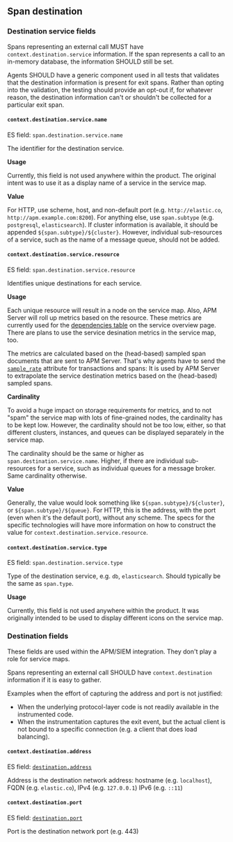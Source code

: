 ## Span destination

### Destination service fields

Spans representing an external call MUST have `context.destination.service` information.
If the span represents a call to an in-memory database, the information SHOULD still be set.

Agents SHOULD have a generic component used in all tests that validates that the destination information is present for exit spans.
Rather than opting into the validation, the testing should provide an opt-out if,
for whatever reason, the destination information can't or shouldn't be collected for a particular exit span.

#### `context.destination.service.name`

ES field: `span.destination.service.name`

The identifier for the destination service.

**Usage**

Currently, this field is not used anywhere within the product.
The original intent was to use it as a display name of a service in the service map.

**Value**

For HTTP, use scheme, host, and non-default port (e.g. `http://elastic.co`, `http://apm.example.com:8200`).
For anything else, use `span.subtype` (e.g. `postgresql`, `elasticsearch`).
If cluster information is available, it should be appended `${span.subtype}/${cluster}`.
However, individual sub-resources of a service, such as the name of a message queue, should not be added.

#### `context.destination.service.resource`

ES field: `span.destination.service.resource`

Identifies unique destinations for each service.

**Usage**

Each unique resource will result in a node on the service map.
Also, APM Server will roll up metrics based on the resource.
These metrics are currently used for the [dependencies table](https://www.elastic.co/guide/en/kibana/current/service-overview.html#service-span-duration)
on the service overview page.
There are plans to use the service desination metrics in the service map, too.

The metrics are calculated based on the (head-based) sampled span documents that are sent to APM Server.
That's why agents have to send the [`sample_rate`](tracing-sampling.md#effect-on-metrics)
attribute for transactions and spans:
It is used by APM Server to extrapolate the service destination metrics based on the (head-based) sampled spans.

**Cardinality**

To avoid a huge impact on storage requirements for metrics,
and to not "spam" the service map with lots of fine-grained nodes,
the cardinality has to be kept low.
However, the cardinality should not be too low, either,
so that different clusters, instances, and queues can be displayed separately in the service map.

The cardinality should be the same or higher as `span.destination.service.name`.
Higher, if there are individual sub-resources for a service, such as individual queues for a message broker.
Same cardinality otherwise.

**Value**

Generally, the value would look something like `${span.subtype}/${cluster}`, or `${span.subtype}/${queue}`.
For HTTP, this is the address, with the port (even when it's the default port), without any scheme.
The specs for the specific technologies will have more information on how to construct the value for `context.destination.service.resource`.

#### `context.destination.service.type`

ES field: `span.destination.service.type`

Type of the destination service, e.g. `db`, `elasticsearch`.
Should typically be the same as `span.type`.

**Usage**

Currently, this field is not used anywhere within the product.
It was originally intended to be used to display different icons on the service map.

### Destination fields

These fields are used within the APM/SIEM integration.
They don't play a role for service maps.

Spans representing an external call SHOULD have `context.destination` information if it is easy to gather.

Examples when the effort of capturing the address and port is not justified:
* When the underlying protocol-layer code is not readily available in the instrumented code.
* When the instrumentation captures the exit event,
  but the actual client is not bound to a specific connection (e.g. a client that does load balancing).

#### `context.destination.address`

ES field: [`destination.address`](https://www.elastic.co/guide/en/ecs/current/ecs-destination.html#_destination_field_details)

Address is the destination network address: hostname (e.g. `localhost`), FQDN (e.g. `elastic.co`), IPv4 (e.g. `127.0.0.1`) IPv6 (e.g. `::11`)

#### `context.destination.port`

ES field: [`destination.port`](https://www.elastic.co/guide/en/ecs/current/ecs-destination.html#_destination_field_details)

Port is the destination network port (e.g. 443)
